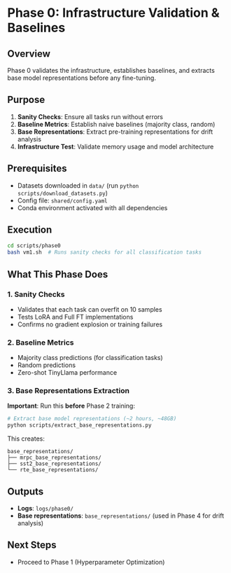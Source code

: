 # Phase 0: Infrastructure Validation & Baselines

## Overview
Phase 0 validates the infrastructure, establishes baselines, and extracts base model representations before any fine-tuning.

## Purpose
1. **Sanity Checks**: Ensure all tasks run without errors
2. **Baseline Metrics**: Establish naive baselines (majority class, random)
3. **Base Representations**: Extract pre-training representations for drift analysis
4. **Infrastructure Test**: Validate memory usage and model architecture

## Prerequisites
- Datasets downloaded in `data/` (run `python scripts/download_datasets.py`)
- Config file: `shared/config.yaml`
- Conda environment activated with all dependencies

## Execution

```bash
cd scripts/phase0
bash vm1.sh  # Runs sanity checks for all classification tasks
```

## What This Phase Does

### 1. Sanity Checks
- Validates that each task can overfit on 10 samples
- Tests LoRA and Full FT implementations
- Confirms no gradient explosion or training failures

### 2. Baseline Metrics
- Majority class predictions (for classification tasks)
- Random predictions
- Zero-shot TinyLlama performance

### 3. Base Representations Extraction
**Important**: Run this **before** Phase 2 training:

```bash
# Extract base model representations (~2 hours, ~48GB)
python scripts/extract_base_representations.py
```

This creates:
```
base_representations/
├── mrpc_base_representations/
├── sst2_base_representations/
└── rte_base_representations/
```

## Outputs

- **Logs**: `logs/phase0/`
- **Base representations**: `base_representations/` (used in Phase 4 for drift analysis)

## Next Steps
- Proceed to Phase 1 (Hyperparameter Optimization)
